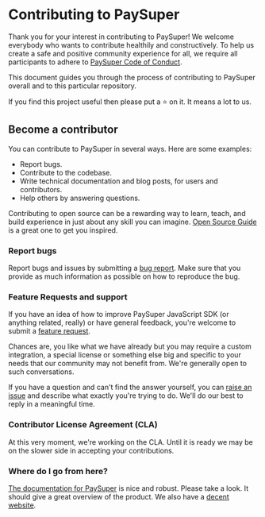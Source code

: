 # Contributing to PaySuper

Thank you for your interest in contributing to PaySuper! We welcome everybody who wants to contribute healthily and constructively. To help us create a safe and positive community experience for all, we require all participants to adhere to [PaySuper Code of Conduct](https://github.com/paysuper/code-of-conduct/blob/master/README.md).

This document guides you through the process of contributing to PaySuper overall and to this particular repository.

If you find this project useful then please put a ⭐️ on it. It means a lot to us.

## Become a contributor

You can contribute to PaySuper in several ways. Here are some examples:

- Report bugs.
- Contribute to the codebase.
- Write technical documentation and blog posts, for users and contributors.
- Help others by answering questions.

Contributing to open source can be a rewarding way to learn, teach, and build experience in just about any skill you can imagine. [Open Source Guide](https://opensource.guide/how-to-contribute/) is a great one to get you inspired.

### Report bugs

Report bugs and issues by submitting a [bug report](../../issues/new?labels=type%3A+bug&template=1-bug_report.md). Make sure that you provide as much information as possible on how to reproduce the bug.

### Feature Requests and support

If you have an idea of how to improve PaySuper JavaScript SDK (or anything related, really) or have general feedback, you're welcome to submit a [feature request](../../issues/new?labels=type%3A+feature+request&template=2-feature_request.md).

Chances are, you like what we have already but you may require a custom integration, a special license or something else big and specific to your needs that our community may not benefit from. We're generally open to such conversations.

If you have a question and can't find the answer yourself, you can [raise an issue](../../issues/new?assignees=&labels=&template=support-request.md&title=I+have+a+question+about+%3Cthis+and+that%3E+%5BSupport%5D) and describe what exactly you're trying to do. We'll do our best to reply in a meaningful time.

### Contributor License Agreement (CLA)

At this very moment, we're working on the CLA. Until it is ready we may be on the slower side in accepting your contributions.

### Where do I go from here?

[The documentation for PaySuper](https://docs.pay.super.com/) is nice and robust. Please take a look. It should give a great overview of the product. We also have a [decent website](https://pay.super.com/). 
